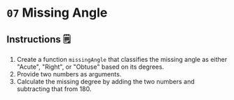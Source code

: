 # `07` Missing Angle

## Instructions 🗒
1. Create a function `missingAngle` that classifies the missing angle as either "Acute", "Right", or "Obtuse" based on its degrees. 
2. Provide two numbers as arguments.
3. Calculate the missing degree by adding the two numbers and subtracting that from 180.